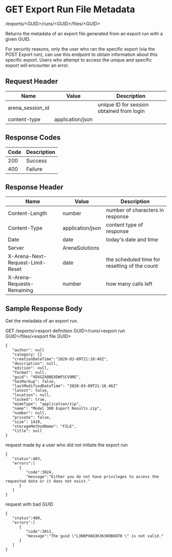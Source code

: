 # GET Export Run File Metadata


/exports/&lt;GUID&gt;/runs/&lt;GUID&gt;/files/&lt;GUID&gt;

Returns the metadata of an export file generated from an export run with a given GUID. 

For security reasons, only the user who ran the specific  export \(via the POST Export run\), can use this endpoint to obtain information about this specific export. Users who attempt to access the unique and specific export will encounter an error.

## Request Header

| Name<br> | Value<br> | Description<br> |
|  --- |  --- |  --- | 
| arena_session_id<br> |   | unique ID for session obtained from login<br> |
| content\-type<br> | application/json<br> |   |

## Response Codes

| Code<br> | Description<br> |
|  --- |  --- | 
| 200<br> | Success<br> |
| 400<br> | Failure<br> |

## Response Header

| Name<br> | Value<br> | Description<br> |
|  --- |  --- |  --- | 
| Content\-Length<br> | number<br> | number of characters in response<br> |
| Content\-Type<br> | application/json<br> | content type of response<br> |
| Date<br> | date<br> | today's date and time<br> |
| Server<br> | ArenaSolutions<br> |   |
| X\-Arena\-Next\-Request\-Limit\-Reset<br> | date<br> | the scheduled time for resetting of the count<br> |
| X\-Arena\-Requests\-Remaining<br> | number<br> | how many calls left<br> |

## Sample Response Body
Get the metadata of an export run.



GET /exports/&lt;export definition GUID&gt;/runs/&lt;export run GUID&gt;/files/&lt;export file GUID&gt;

```
{  
   "author": null
   "category: {}
   "creationDateTime":"2020-03-09T21:18:46Z",  
   "description": null,
   "edition": null,
   "format": null,
   "guid": "VDXGZX0BEXDWF5CV9RE",
   "hasMarkup": false,
   "lastModifiedDateTime": "2020-03-09T21:18.46Z"
   "latest": false,
   "location": null,
   "locked": true,
   "mimeType": "application/zip",
   "name": "Model 300 Export Results.zip",
   "number": null,
   "private": false,
   "size": 1419,
   "storageMethodName": "FILE",
   "title": null    
}
```
request made by a user who did not initiate the export run

```
{  
   "status":403,
   "errors":[  
      {  
         "code":3024,
         "message":"Either you do not have privileges to access the requested data or it does not exist."
      }
   ]
}
```
request with bad GUID

```
{  
   "status":400,
   "errors":[  
      {  
         "code":3011,
         "message":"The guid \"L3N6PX663K3K3HOBOOT0 \" is not valid."
      }
   ]
}
```
